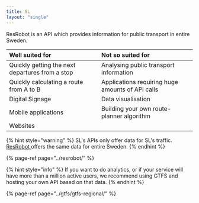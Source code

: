 ```yaml
---
title: SL
layout: "single"
---
```


ResRobot is an API which provides information for public transport in entire Sweden.

| Well suited for | Not so suited for |
| :--- | :--- |
| Quickly getting the next departures from a stop | Analysing public transport information |
| Quickly calculating a route from A to B | Applications requiring huge amounts of API calls |
| Digital Signage | Data visualisation |
| Mobile applications | Building your own route-planner algorithm |
| Websites |  |

{% hint style="warning" %} SL's APIs only offer data for SL's traffic. [ResRobot ](../resrobot/)offers the same data for
entire Sweden. {% endhint %}

{% page-ref page="../resrobot/" %}

{% hint style="info" %} If you want to do analytics, or if your service will have more than a million active users, we
recommend using GTFS and hosting your own API based on that data. {% endhint %}

{% page-ref page="../gtfs/gtfs-regional/" %}

